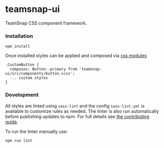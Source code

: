 # teamsnap-ui
TeamSnap CSS component framework.

### Installation

```
npm install
```

Once installed styles can be applied and composed via [css modules](http://)


```
.CustomButton {
  composes: Button--primary from 'teamsnap-ui/src/components/button.scss';
  ... custom styles
}
```

### Development

All styles are linted using `sass-lint` and the config `sass-lint.yml` is available to customize rules as needed.
The linter is also run automatically before publishing updates to npm. For full details see [the contributing guide](CONTRIBUTING.md).

To run the linter manually use:

```
npm run lint
```
